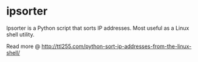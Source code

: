 # ipsorter
Ipsorter is a Python script that sorts IP addresses. Most useful as a Linux shell utility.

Read more @ http://ttl255.com/python-sort-ip-addresses-from-the-linux-shell/